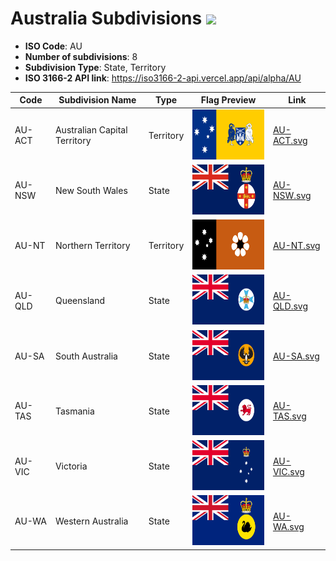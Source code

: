 # Australia Subdivisions ![](https://flagcdn.com/h40/au.png)

- **ISO Code**: AU
- **Number of subdivisions**: 8
- **Subdivision Type**: State, Territory
- **ISO 3166-2 API link**: https://iso3166-2-api.vercel.app/api/alpha/AU

| Code  | Subdivision Name         | Type | Flag Preview | Link |
|-------|--------------------------|--------------| -------------- |----------|
| AU-ACT | Australian Capital Territory | Territory | <img src='https://raw.githubusercontent.com/amckenna41/iso3166-flags/main/iso3166-2-flags/AU/AU-ACT.svg' height='80'> | [AU-ACT.svg](https://raw.githubusercontent.com/amckenna41/iso3166-flags/main/iso3166-2-flags/AU/AU-ACT.svg) |
| AU-NSW | New South Wales | State | <img src='https://raw.githubusercontent.com/amckenna41/iso3166-flags/main/iso3166-2-flags/AU/AU-NSW.svg' height='80'> | [AU-NSW.svg](https://raw.githubusercontent.com/amckenna41/iso3166-flags/main/iso3166-2-flags/AU/AU-NSW.svg) |
| AU-NT | Northern Territory | Territory | <img src='https://raw.githubusercontent.com/amckenna41/iso3166-flags/main/iso3166-2-flags/AU/AU-NT.svg' height='80'> | [AU-NT.svg](https://raw.githubusercontent.com/amckenna41/iso3166-flags/main/iso3166-2-flags/AU/AU-NT.svg) |
| AU-QLD | Queensland | State | <img src='https://raw.githubusercontent.com/amckenna41/iso3166-flags/main/iso3166-2-flags/AU/AU-QLD.svg' height='80'> | [AU-QLD.svg](https://raw.githubusercontent.com/amckenna41/iso3166-flags/main/iso3166-2-flags/AU/AU-QLD.svg) |
| AU-SA | South Australia | State | <img src='https://raw.githubusercontent.com/amckenna41/iso3166-flags/main/iso3166-2-flags/AU/AU-SA.svg' height='80'> | [AU-SA.svg](https://raw.githubusercontent.com/amckenna41/iso3166-flags/main/iso3166-2-flags/AU/AU-SA.svg) |
| AU-TAS | Tasmania | State | <img src='https://raw.githubusercontent.com/amckenna41/iso3166-flags/main/iso3166-2-flags/AU/AU-TAS.svg' height='80'> | [AU-TAS.svg](https://raw.githubusercontent.com/amckenna41/iso3166-flags/main/iso3166-2-flags/AU/AU-TAS.svg) |
| AU-VIC | Victoria | State | <img src='https://raw.githubusercontent.com/amckenna41/iso3166-flags/main/iso3166-2-flags/AU/AU-VIC.svg' height='80'> | [AU-VIC.svg](https://raw.githubusercontent.com/amckenna41/iso3166-flags/main/iso3166-2-flags/AU/AU-VIC.svg) |
| AU-WA | Western Australia | State | <img src='https://raw.githubusercontent.com/amckenna41/iso3166-flags/main/iso3166-2-flags/AU/AU-WA.svg' height='80'> | [AU-WA.svg](https://raw.githubusercontent.com/amckenna41/iso3166-flags/main/iso3166-2-flags/AU/AU-WA.svg) |
